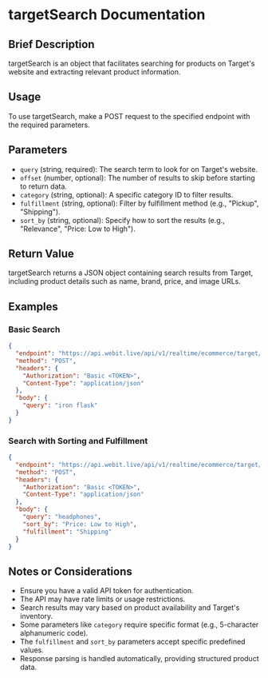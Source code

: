 # targetSearch Documentation

## Brief Description
targetSearch is an object that facilitates searching for products on Target's website and extracting relevant product information.

## Usage
To use targetSearch, make a POST request to the specified endpoint with the required parameters.

## Parameters
- `query` (string, required): The search term to look for on Target's website.
- `offset` (number, optional): The number of results to skip before starting to return data.
- `category` (string, optional): A specific category ID to filter results.
- `fulfillment` (string, optional): Filter by fulfillment method (e.g., "Pickup", "Shipping").
- `sort_by` (string, optional): Specify how to sort the results (e.g., "Relevance", "Price: Low to High").

## Return Value
targetSearch returns a JSON object containing search results from Target, including product details such as name, brand, price, and image URLs.

## Examples

### Basic Search
```json
{
  "endpoint": "https://api.webit.live/api/v1/realtime/ecommerce/target/search",
  "method": "POST",
  "headers": {
    "Authorization": "Basic <TOKEN>",
    "Content-Type": "application/json"
  },
  "body": {
    "query": "iron flask"
  }
}
```

### Search with Sorting and Fulfillment
```json
{
  "endpoint": "https://api.webit.live/api/v1/realtime/ecommerce/target/search",
  "method": "POST",
  "headers": {
    "Authorization": "Basic <TOKEN>",
    "Content-Type": "application/json"
  },
  "body": {
    "query": "headphones",
    "sort_by": "Price: Low to High",
    "fulfillment": "Shipping"
  }
}
```

## Notes or Considerations
- Ensure you have a valid API token for authentication.
- The API may have rate limits or usage restrictions.
- Search results may vary based on product availability and Target's inventory.
- Some parameters like `category` require specific format (e.g., 5-character alphanumeric code).
- The `fulfillment` and `sort_by` parameters accept specific predefined values.
- Response parsing is handled automatically, providing structured product data.